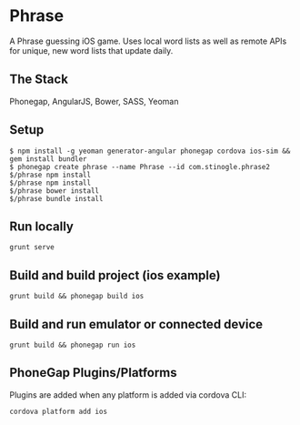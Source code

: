 # Phrase
A Phrase guessing iOS game. Uses local word lists as well as remote APIs for unique, new word lists that update daily.

## The Stack
Phonegap, AngularJS, Bower, SASS, Yeoman

## Setup
```Shell
$ npm install -g yeoman generator-angular phonegap cordova ios-sim && gem install bundler
$ phonegap create phrase --name Phrase --id com.stinogle.phrase2
$/phrase npm install
$/phrase npm install
$/phrase bower install
$/phrase bundle install
```

## Run locally
```Shell
grunt serve
```

## Build and build project (ios example)
```Shell
grunt build && phonegap build ios
```

## Build and run emulator or connected device
```Shell
grunt build && phonegap run ios
```

## PhoneGap Plugins/Platforms
Plugins are added when any platform is added via cordova CLI:
```Shell
cordova platform add ios
```
